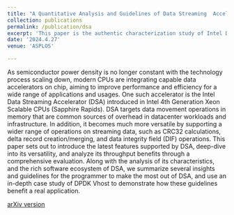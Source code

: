 ```yaml
---
title: "A Quantitative Analysis and Guidelines of Data Streaming  Accelerator in Intel 4th Gen Xeon Scalable Processors"
collection: publications
permalink: /publication/dsa
excerpt: 'This paper is the authentic characterization study of Intel Data Streaming Accelerator (DSA) in Intel 4th Gen Xeon Scalable Processors. It provides introduction, performance analysis, optimization guide, ecosystem, and real use cases of DSA. [arXiv version](https://arxiv.org/abs/2305.02480) '
date: '2024.4.27'
venue: 'ASPLOS'

---
```


As semiconductor power density is no longer constant with the technology process scaling down, modern CPUs are integrating capable data accelerators on chip, aiming to improve performance and efficiency for a wide range of applications and usages. One such accelerator is the Intel Data Streaming Accelerator (DSA) introduced in Intel 4th Generation Xeon Scalable CPUs (Sapphire Rapids). DSA targets data movement operations in memory that are common sources of overhead in datacenter workloads and infrastructure. In addition, it becomes much more versatile by supporting a wider range of operations on streaming data, such as CRC32 calculations, delta record creation/merging, and data integrity field (DIF) operations. This paper sets out to introduce the latest features supported by DSA, deep-dive into its versatility, and analyze its throughput benefits through a comprehensive evaluation. Along with the analysis of its characteristics, and the rich software ecosystem of DSA, we summarize several insights and guidelines for the programmer to make the most out of DSA, and use an in-depth case study of DPDK Vhost to demonstrate how these guidelines benefit a real application.


[arXiv version](https://arxiv.org/abs/2305.02480)
